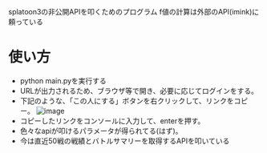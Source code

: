 splatoon3の非公開APIを叩くためのプログラム
f値の計算は外部のAPI(imink)に頼っている

# 使い方

- python main.pyを実行する
- URLが出力されるため、ブラウザ等で開き、必要に応じてログインをする。
- 下記のような、「この人にする」ボタンを右クリックして、リンクをコピー。
![image](https://github.com/muhi111/splatoon_api/assets/107345594/c30d2847-8580-4af0-bd93-cbcad5055ebc)
- コピーしたリンクをコンソールに入力して、enterを押す。
- 色々なapiが叩けるパラメータが得られてる(はず)。
- 今は直近50戦の戦績とバトルサマリーを取得するAPIを叩いている